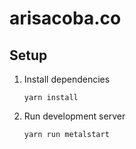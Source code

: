 # arisacoba.co


## Setup
1. Install dependencies
	
	```
	yarn install
	```
2. Run development server
	
	```
	yarn run metalstart
	```